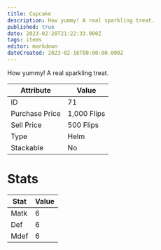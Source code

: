 ```yaml
---
title: Cupcake
description: How yummy! A real sparkling treat.
published: true
date: 2023-02-28T21:22:33.000Z
tags: items
editor: markdown
dateCreated: 2023-02-16T00:00:00.000Z
---
```


How yummy! A real sparkling treat.

|Attribute|Value|
|-|-|
|ID|71|
|Purchase Price|1,000 Flips|
|Sell Price|500 Flips|
|Type|Helm|
|Stackable|No|

# Stats
|Stat|Value|
|-|-|
|Matk|6|
|Def|6|
|Mdef|6|
